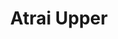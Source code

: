 ---
title: "Atrai Upper"
title_bn: "আত্রাই আপার নদী"
description: "Atrai upper river starts from Dhamurhat upazila and ends at the Atrai river. It covers Noagaon district. It’s a transboundary river"
---